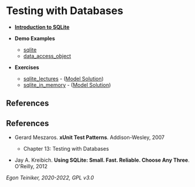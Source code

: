 # Testing with Databases

* [**Introduction to SQLite**](sqlite/README.md)

* **Demo Examples**
    * [sqlite](sqlite)
    * [data_access_object](data_access_object)

* **Exercises**
    * [sqlite_lectures](sqlite_lectures_exercise) - ([Model Solution](sqlite_lectures))
    * [sqlite_in_memory](sqlite_in_memory_exercise) - ([Model Solution](sqlite_in_memory))


## References

## References
* Gerard Meszaros. **xUnit Test Patterns**. Addison-Wesley, 2007
    * Chapter 13: Testing with Databases

* Jay A. Kreibich. **Using SQLite: Small. Fast. Reliable. Choose Any Three**. O'Reilly, 2012

*Egon Teiniker, 2020-2022, GPL v3.0*